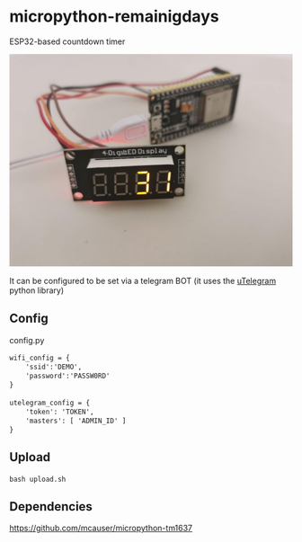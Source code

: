 # micropython-remainigdays

ESP32-based countdown timer

![esp32](esp32.jpg "esp32 countdown")

It can be configured to be set via a telegram BOT (it uses the [uTelegram](https://github.com/jordiprats/micropython-utelegram) python library)

## Config

config.py

```
wifi_config = {
    'ssid':'DEMO',
    'password':'PASSW0RD'
}

utelegram_config = {
    'token': 'TOKEN',
    'masters': [ 'ADMIN_ID' ]
}
```

## Upload

```
bash upload.sh
```

## Dependencies

https://github.com/mcauser/micropython-tm1637
